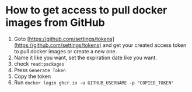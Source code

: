 # How to get access to pull docker images from GitHub

1. Goto [https://github.com/settings/tokens](https://github.com/settings/tokens) and get your created access token to pull docker images or create a new one.
1. Name it like you want, set the expiration date like you want.
1. check `read:packages`
1. Press `Generate Token`
1. Copy the token
1. Run `docker login ghcr.io -u GITHUB_USERNAME -p "COPIED_TOKEN"`
